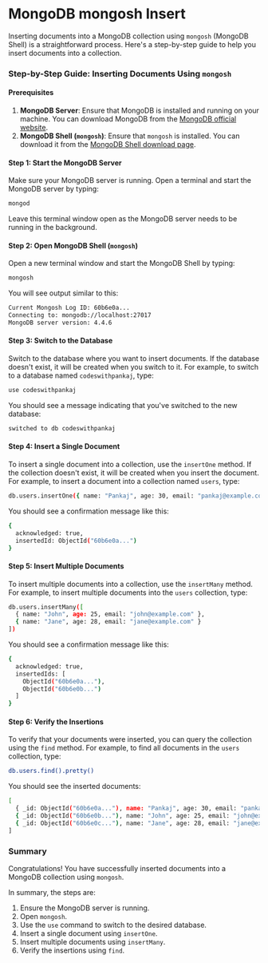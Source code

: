 # MongoDB mongosh Insert 

Inserting documents into a MongoDB collection using `mongosh` (MongoDB Shell) is a straightforward process. Here's a step-by-step guide to help you insert documents into a collection.

### Step-by-Step Guide: Inserting Documents Using `mongosh`

#### Prerequisites

1. **MongoDB Server**: Ensure that MongoDB is installed and running on your machine. You can download MongoDB from the [MongoDB official website](https://www.mongodb.com/try/download/community).
2. **MongoDB Shell (`mongosh`)**: Ensure that `mongosh` is installed. You can download it from the [MongoDB Shell download page](https://www.mongodb.com/try/download/shell).

#### Step 1: Start the MongoDB Server

Make sure your MongoDB server is running. Open a terminal and start the MongoDB server by typing:

```sh
mongod
```

Leave this terminal window open as the MongoDB server needs to be running in the background.

#### Step 2: Open MongoDB Shell (`mongosh`)

Open a new terminal window and start the MongoDB Shell by typing:

```sh
mongosh
```

You will see output similar to this:

```sh
Current Mongosh Log ID: 60b6e0a...
Connecting to: mongodb://localhost:27017
MongoDB server version: 4.4.6
```

#### Step 3: Switch to the Database

Switch to the database where you want to insert documents. If the database doesn't exist, it will be created when you switch to it. For example, to switch to a database named `codeswithpankaj`, type:

```sh
use codeswithpankaj
```

You should see a message indicating that you've switched to the new database:

```sh
switched to db codeswithpankaj
```

#### Step 4: Insert a Single Document

To insert a single document into a collection, use the `insertOne` method. If the collection doesn't exist, it will be created when you insert the document. For example, to insert a document into a collection named `users`, type:

```sh
db.users.insertOne({ name: "Pankaj", age: 30, email: "pankaj@example.com" })
```

You should see a confirmation message like this:

```sh
{
  acknowledged: true,
  insertedId: ObjectId("60b6e0a...")
}
```

#### Step 5: Insert Multiple Documents

To insert multiple documents into a collection, use the `insertMany` method. For example, to insert multiple documents into the `users` collection, type:

```sh
db.users.insertMany([
  { name: "John", age: 25, email: "john@example.com" },
  { name: "Jane", age: 28, email: "jane@example.com" }
])
```

You should see a confirmation message like this:

```sh
{
  acknowledged: true,
  insertedIds: [
    ObjectId("60b6e0a..."),
    ObjectId("60b6e0b...")
  ]
}
```

#### Step 6: Verify the Insertions

To verify that your documents were inserted, you can query the collection using the `find` method. For example, to find all documents in the `users` collection, type:

```sh
db.users.find().pretty()
```

You should see the inserted documents:

```sh
[
  { _id: ObjectId("60b6e0a..."), name: "Pankaj", age: 30, email: "pankaj@example.com" },
  { _id: ObjectId("60b6e0b..."), name: "John", age: 25, email: "john@example.com" },
  { _id: ObjectId("60b6e0c..."), name: "Jane", age: 28, email: "jane@example.com" }
]
```

### Summary

Congratulations! You have successfully inserted documents into a MongoDB collection using `mongosh`.

In summary, the steps are:
1. Ensure the MongoDB server is running.
2. Open `mongosh`.
3. Use the `use` command to switch to the desired database.
4. Insert a single document using `insertOne`.
5. Insert multiple documents using `insertMany`.
6. Verify the insertions using `find`.

